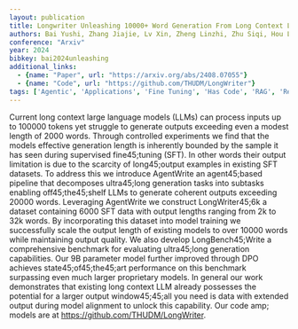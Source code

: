 ```yaml
---
layout: publication
title: Longwriter Unleashing 10000+ Word Generation From Long Context Llms
authors: Bai Yushi, Zhang Jiajie, Lv Xin, Zheng Linzhi, Zhu Siqi, Hou Lei, Dong Yuxiao, Tang Jie, Li Juanzi
conference: "Arxiv"
year: 2024
bibkey: bai2024unleashing
additional_links:
  - {name: "Paper", url: "https://arxiv.org/abs/2408.07055"}
  - {name: "Code", url: "https://github.com/THUDM/LongWriter"}
tags: ['Agentic', 'Applications', 'Fine Tuning', 'Has Code', 'RAG', 'Reinforcement Learning', 'Training Techniques']
---
```

Current long context large language models (LLMs) can process inputs up to 100000 tokens yet struggle to generate outputs exceeding even a modest length of 2000 words. Through controlled experiments we find that the models effective generation length is inherently bounded by the sample it has seen during supervised fine45;tuning (SFT). In other words their output limitation is due to the scarcity of long45;output examples in existing SFT datasets. To address this we introduce AgentWrite an agent45;based pipeline that decomposes ultra45;long generation tasks into subtasks enabling off45;the45;shelf LLMs to generate coherent outputs exceeding 20000 words. Leveraging AgentWrite we construct LongWriter45;6k a dataset containing 6000 SFT data with output lengths ranging from 2k to 32k words. By incorporating this dataset into model training we successfully scale the output length of existing models to over 10000 words while maintaining output quality. We also develop LongBench45;Write a comprehensive benchmark for evaluating ultra45;long generation capabilities. Our 9B parameter model further improved through DPO achieves state45;of45;the45;art performance on this benchmark surpassing even much larger proprietary models. In general our work demonstrates that existing long context LLM already possesses the potential for a larger output window45;45;all you need is data with extended output during model alignment to unlock this capability. Our code amp; models are at https://github.com/THUDM/LongWriter.
